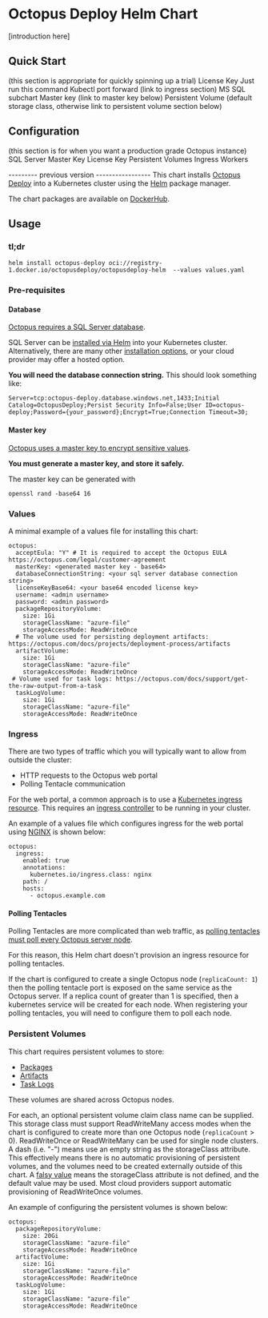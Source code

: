 # Octopus Deploy Helm Chart

[introduction here]

## Quick Start
(this section is appropriate for quickly spinning up a trial)
License Key
Just run this command
Kubectl port forward (link to ingress section)
MS SQL subchart
Master key (link to master key below)
Persistent Volume (default storage class, otherwise link to persistent volume section below)


## Configuration
(this section is for when you want a production grade Octopus instance)
SQL Server
Master Key
License Key 
Persistent Volumes
Ingress
Workers


--------- previous version -----------------
This chart installs [Octopus Deploy](https://octopus.com) into a Kubernetes cluster using the [Helm](https://helm.sh) package manager.

The chart packages are available on [DockerHub](https://hub.docker.com/r/octopusdeploy/octopusdeploy-helm).

## Usage

### tl;dr

```
helm install octopus-deploy oci://registry-1.docker.io/octopusdeploy/octopusdeploy-helm  --values values.yaml
```

### Pre-requisites

#### Database 

[Octopus requires a SQL Server database](https://octopus.com/docs/installation/sql-server-database).  

SQL Server can be [installed via Helm](https://learn.microsoft.com/en-us/sql/linux/sql-server-linux-containers-deploy-helm-charts-kubernetes) into your Kubernetes cluster.   
Alternatively, there are many other [installation options](https://learn.microsoft.com/en-us/sql/linux/sql-server-linux-setup), or your cloud provider may offer a hosted option. 

**You will need the database connection string.** 
This should look something like:

```
Server=tcp:octopus-deploy.database.windows.net,1433;Initial Catalog=OctopusDeploy;Persist Security Info=False;User ID=octopus-deploy;Password={your_password};Encrypt=True;Connection Timeout=30;
```

#### Master key

[Octopus uses a master key to encrypt sensitive values](https://octopus.com/docs/security/data-encryption). 

**You must generate a master key, and store it safely.**  

The master key can be generated with

```
openssl rand -base64 16
```

### Values

A minimal example of a values file for installing this chart:

```
octopus:
  acceptEula: "Y" # It is required to accept the Octopus EULA https://octopus.com/legal/customer-agreement
  masterKey: <generated master key - base64> 
  databaseConnectionString: <your sql server database connection string> 
  licenseKeyBase64: <your base64 encoded license key>   
  username: <admin username>
  password: <admin password> 
  packageRepositoryVolume:
    size: 1Gi 
    storageClassName: "azure-file"
    storageAccessMode: ReadWriteOnce
  # The volume used for persisting deployment artifacts: https://octopus.com/docs/projects/deployment-process/artifacts
  artifactVolume:
    size: 1Gi 
    storageClassName: "azure-file"
    storageAccessMode: ReadWriteOnce
 # Volume used for task logs: https://octopus.com/docs/support/get-the-raw-output-from-a-task
  taskLogVolume: 
    size: 1Gi 
    storageClassName: "azure-file"
    storageAccessMode: ReadWriteOnce

```

### Ingress

There are two types of traffic which you will typically want to allow from outside the cluster:
- HTTP requests to the Octopus web portal 
- Polling Tentacle communication 

For the web portal, a common approach is to use a [Kubernetes ingress resource](https://kubernetes.io/docs/concepts/services-networking/ingress/). This requires an [ingress controller](https://kubernetes.io/docs/concepts/services-networking/ingress-controllers/) to be running in your cluster.

An example of a values file which configures ingress for the web portal using [NGINX](https://kubernetes.github.io/ingress-nginx/) is shown below:

```
octopus:
  ingress:
    enabled: true
    annotations: 
      kubernetes.io/ingress.class: nginx
    path: /
    hosts:
      - octopus.example.com 
```

#### Polling Tentacles

Polling Tentacles are more complicated than web traffic, as [polling tentacles must poll every Octopus server node](https://octopus.com/docs/administration/high-availability/maintain/polling-tentacles-with-ha).

For this reason, this Helm chart doesn't provision an ingress resource for polling tentacles.  

If the chart is configured to create a single Octopus node (`replicaCount: 1`) then the polling tentacle port is exposed on the same service as the Octopus server.  If a replica count of greater than 1 is specified, then a kubernetes service will be created for each node.  When registering your polling tentacles, you will need to configure them to poll each node. 

### Persistent Volumes

This chart requires persistent volumes to store:

- [Packages](https://octopus.com/docs/packaging-applications/package-repositories/built-in-repository) 
- [Artifacts](https://octopus.com/docs/projects/deployment-process/artifacts)
- [Task Logs](https://octopus.com/docs/support/get-the-raw-output-from-a-task)

These volumes are shared across Octopus nodes. 

For each, an optional persistent volume claim class name can be supplied. This storage class must support ReadWriteMany access modes when the chart is configured to create more than one Octopus node (`replicaCount` > 0). 
ReadWriteOnce or ReadWriteMany can be used for single node clusters.
A dash (i.e. "-") means use an empty string as the storageClass attribute. This effectively means there is no automatic provisioning of persistent volumes, and the volumes need to be created externally outside of this chart.
A [falsy value](https://helm.sh/docs/chart_template_guide/control_structures/#ifelse) means the storageClass attribute is not defined, and the default value may be used. Most cloud providers support automatic provisioning of ReadWriteOnce volumes. 

An example of configuring the persistent volumes is shown below:

```
octopus:
  packageRepositoryVolume:
    size: 20Gi 
    storageClassName: "azure-file"
    storageAccessMode: ReadWriteOnce
  artifactVolume:
    size: 1Gi 
    storageClassName: "azure-file"
    storageAccessMode: ReadWriteOnce
  taskLogVolume: 
    size: 1Gi 
    storageClassName: "azure-file"
    storageAccessMode: ReadWriteOnce
```

